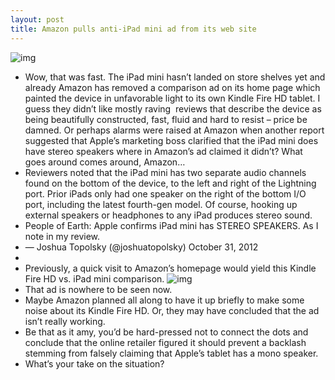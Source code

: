 ```yaml
---
layout: post
title: Amazon pulls anti-iPad mini ad from its web site
---
```

![img](http://media.idownloadblog.com/wp-content/uploads/2012/10/iPad-mini-three-up-front-back-profile.jpg)
* Wow, that was fast. The iPad mini hasn’t landed on store shelves yet and already Amazon has removed a comparison ad on its home page which painted the device in unfavorable light to its own Kindle Fire HD tablet. I guess they didn’t like mostly raving  reviews that describe the device as being beautifully constructed, fast, fluid and hard to resist – price be damned. Or perhaps alarms were raised at Amazon when another report suggested that Apple’s marketing boss clarified that the iPad mini does have stereo speakers where in Amazon’s ad claimed it didn’t? What goes around comes around, Amazon…
* Reviewers noted that the iPad mini has two separate audio channels found on the bottom of the device, to the left and right of the Lightning port. Prior iPads only had one speaker on the right of the bottom I/O port, including the latest fourth-gen model. Of course, hooking up external speakers or headphones to any iPad produces stereo sound.
* People of Earth: Apple confirms iPad mini has STEREO SPEAKERS. As I note in my review.
* — Joshua Topolsky (@joshuatopolsky) October 31, 2012
*  
* Previously, a quick visit to Amazon’s homepage would yield this Kindle Fire HD vs. iPad mini comparison.
![img](http://media.idownloadblog.com/wp-content/uploads/2012/10/ipad-mini-kindle-fire-ad.png)
* That ad is nowhere to be seen now.
* Maybe Amazon planned all along to have it up briefly to make some noise about its Kindle Fire HD. Or, they may have concluded that the ad isn’t really working.
* Be that as it amy, you’d be hard-pressed not to connect the dots and conclude that the online retailer figured it should prevent a backlash stemming from falsely claiming that Apple’s tablet has a mono speaker.
* What’s your take on the situation?

